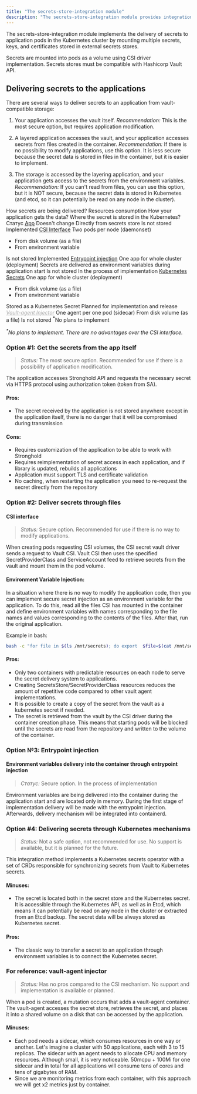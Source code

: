 ```yaml
---
title: "The secrets-store-integration module"
description: "The secrets-store-integration module provides integration of secrets stores and applications in the k8s clusters"
---
```


The secrets-store-integration module implements the delivery of secrets to application pods in the Kubernetes
cluster by mounting multiple secrets, keys, and certificates stored in external secrets stores.

Secrets are mounted into pods as a volume using CSI driver implementation.
Secrets stores must be compatible with Hashicorp Vault API.

## Delivering secrets to the applications

There are several ways to deliver secrets to an application from vault-compatible storage:

1. Your application accesses the vault itself.
*Recommendation:* This is the most secure option, but requires application modification.

2. A layered application accesses the vault, and your application accesses secrets from files created in the container.
*Recommendation:* If there is no possibility to modify applications, use this option. It is less secure because the secret data is stored in files in the container, but it is easier to implement.

3. The storage is accessed by the layering application, and your application gets access to the secrets from the environment variables.
*Recommendation:* If you can't read from files, you can use this option, but it is NOT secure, because the secret data is stored in Kubernetes (and etcd, so it can potentially be read on any node in the cluster).

<thead>
<tr>
<th>How secrets are being delivered?</th>
<th>Resources consumption</th>
<th>How your application gets the data?</th>
<th>Where the secret is stored in the Kubernetes?</th>
<th>Статус</th>
</tr>
</thead>
<tbody>
<tr>
<td><a style="color: ##0066FF;" href="#option-1-get-the-secrets-from-the-app-itself">App</a></td>
<td>Doesn't change</td>
<td>Directly from secrets store</td>
<td>Is not stored</td>
<td>Implemented</td>
</tr>
<tr>
<td><a style="color: ##0066FF;" href="#CSI-interface">CSI Interface</a></td>
<td>Two pods per node (daemonset)</td>
<td><ul><li>From disk volume (as a file)</li><li>From environment variable</li></ul></td>
<td>Is not stored</td>
<td>Implemented</td>
</tr>
<tr>
<td><a style="color: ##0066FF;" href="#option-3-entrypoint-injection">Entrypoint injection</a></td>
<td>One app for whole cluster (deployment)</td>
<td>Secrets are delivered as environment variables during application start</td>
<td>Is not stored</td>
<td>In the process of implementation</td>
</tr>
<tr>
<td><a style="color: ##0066FF;" href="#option-4-delivering-secrets-through-Kubernetes-mechanisms">Kubernetes Secrets</a></td>
<td>One app for whole cluster (deployment)</td>
<td><ul><li>From disk volume (as a file)</li><li>From environment variable</li></ul></td>
<td>Stored as a Kubernetes Secret</td>
<td>Planned for implementation and release</td>
</tr>
<tr>
<td><a style="color: #A9A9A9; font-style: italic;" href="#for-reference-vault-agent-injector">Vault-agent Injector</a></td>
<td style="color: #A9A9A9; font-style: italic;">One agent per one pod (sidecar)</td>
<td style="color: #A9A9A9; font-style: italic;">From disk volume (as a file)</td>
<td style="color: #A9A9A9; font-style: italic;">Is not stored</td>
<td style="color: #A9A9A9; font-style: italic;"><sup><b>*</b></sup>No plans to implement</td>
</tr>
</tbody>
</table>

<i><sup>*</sup>No plans to implement. There are no advantages over the CSI interface.</i>

### Option #1: Get the secrets from the app itself

> *Status:* The most secure option. Recommended for use if there is a possibility of application modification.

The application accesses Stronghold API and requests the necessary secret via HTTPS protocol using authorization token (token from SA).

#### Pros:

- The secret received by the application is not stored anywhere except in the application itself, there is no danger that it will be compromised during transmission

#### Cons:

- Requires customization of the application to be able to work with Stronghold
- Requires reimplementation of secret access in each application, and if library is updated, rebuilds all applications
- Application must support TLS and certificate validation
- No caching, when restarting the application you need to re-request the secret directly from the repository

### Option #2: Deliver secrets through files

#### CSI interface

> *Status:* Secure option. Recommended for use if there is no way to modify applications.

When creating pods requesting CSI volumes, the CSI secret vault driver sends a request to Vault CSI. Vault CSI then uses the specified SecretProviderClass and ServiceAccount feed to retrieve secrets from the vault and mount them in the pod volume.

#### Environment Variable Injection:

In a situation where there is no way to modify the application code, then you can implement secure secret injection as an environment variable for the application. To do this, read all the files CSI has mounted in the container and define environment variables with names corresponding to the file names and values corresponding to the contents of the files. After that, run the original application.

Example in bash:

```bash
bash -c "for file in $(ls /mnt/secrets); do export  $file=$(cat /mnt/secrets/$file); done ; exec my_original_file_to_startup"
```

#### Pros:

- Only two containers with predictable resources on each node to serve the secret delivery system to applications.
- Creating SecretsStore/SecretProviderClass resources reduces the amount of repetitive code compared to other vault agent implementations.
- It is possible to create a copy of the secret from the vault as a kubernetes secret if needed.
- The secret is retrieved from the vault by the CSI driver during the container creation phase. This means that starting pods will be blocked until the secrets are read from the repository and written to the volume of the container.

### Option №3: Entrypoint injection

#### Environment variables delivery into the container through entrypoint injection

> *Статус:* Secure option. In the process of implementation

Environment variables are being delivered into the container during the application start and are located only in memory. During the first stage of implementation delivery will be made with the entrypoint injection. Afterwards, delivery mechanism will be integrated into containerd.

### Option #4: Delivering secrets through Kubernetes mechanisms

> *Status:* Not a safe option, not recommended for use. No support is available, but it is planned for the future.

This integration method implements a Kubernetes secrets operator with a set of CRDs responsible for synchronizing secrets from Vault to Kubernetes secrets.

#### Minuses:

- The secret is located both in the secret store and the Kubernetes secret. It is accessible through the Kubernetes API, as well as in Etcd, which means it can potentially be read on any node in the cluster or extracted from an Etcd backup. The secret data will be always stored as Kubernetes secret.

#### Pros:

- The classic way to transfer a secret to an application through environment variables is to connect the Kubernetes secret.

### For reference: vault-agent injector

> *Status:* Has no pros compared to the CSI mechanism. No support and implementation is available or planned.

When a pod is created, a mutation occurs that adds a vault-agent container. The vault-agent accesses the secret store, retrieves the secret, and places it into a shared volume on a disk that can be accessed by the application.

#### Minuses:

- Each pod needs a sidecar, which consumes resources in one way or another. Let's imagine a cluster with 50 applications, each with 3 to 15 replicas. The sidecar with an agent needs to allocate CPU and memory resources. Although small, it is very noticeable. 50mcpu + 100Mi for one sidecar and in total for all applications will consume tens of cores and tens of gigabytes of RAM.
- Since we are monitoring metrics from each container, with this approach we will get x2 metrics just by container.
